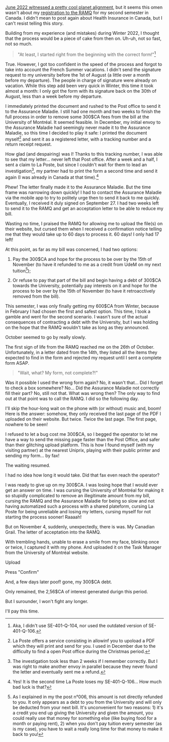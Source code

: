 <!--
.. title: 008 - A Canadian Grail
.. slug: 008
.. date: 2022-11-09 16:20:50 UTC-05:00
.. tags: health insurance, tuition
.. category: story time
.. link: 
.. description: 
.. type: text
-->

[June 2022 witnessed a pretty cool planet alignment](https://starwalk.space/en/news/what-is-planet-parade), but it seems this omen wasn't about my [registration to the RAMQ](../006/) for my second semester in Canada. I didn't mean to post again about Health Insurance in Canada, but I can't resist telling this story.  
 
Building from my experience (and mistakes) during Winter 2022, I thought that the process would be a piece of cake from then on. Uh-uh, not so fast, not so much. 

> "At least, I started right from the beginning with the correct form!"[^right]

True. However, I got too confident in the speed of the process and forgot to take into account the French Summer vacations. I didn't send the signature request to my university before the 1st of August (a little over a month before my departure). The people in charge of signature were already on vacation. While this step add been very quick in Winter, this time it took almost a month: I only got the form with its signature back on the 30th of August, less than a week before my departure.

I immediately printed the document and rushed to the Post office to send it to the Assurance Maladie. I still had one month and two weeks to finish the full process in order to remove some 300$CA fees from the bill at the University of Montréal. It seemed feasible. In December, my initial envoy to the Assurance Maladie had seemingly never made it to the Assurance Maladie, so this time I decided to play it safe: I printed the document myself[^posting_online] and sent it as a registered letter, with a tracking number and a return receipt request.  

How glad (and despairing) was I! Thanks to this tracking number, I was able to see that my letter... never left that Post office. After a week and a half, I sent a claim to La Poste, but since I couldn't wait for them to lead an investigation[^investigation_outcome], my partner had to print the form a second time and send it again (I was already in Canada at that time).[^second_failure]  

Phew! The letter finally made it to the Assurance Maladie. But the time frame was narrowing down quickly! I had to contact the Assurance Maladie via the mobile app to try to politely urge then to send it back to me quickly. Eventually, I received it duly signed on September 27. I had two weeks left to send it to the RAMQ and get an acceptation letter to be able to reduce my bill.  

Wasting no time, I praised the RAMQ for allowing me to upload the file(s) on their website, but cursed them when I received a confirmation notice telling me that they would take up to 60 days to process it. 60 days! I only had 17 left!

At this point, as far as my bill was concerned, I had two options:

1. Pay the 300$CA and hope for the process to be over by the 15th of November (to have it refunded to me as a credit from UdeM on my next tuition[^credit]);

2. Or refuse to pay that part of the bill and begin having a debt of 300$CA towards the University, potentially pay interests on it and hope for the process to be over by the 15th of November (to have it retroacctively removed from the bill).

This semester, I was only finally getting my 600$CA from Winter, because in February I had chosen the first and safest option. This time, I took a gamble and went for the second scenario. I wasn't sure of the actual consequences of contracting a debt with the University, but I was holding on the hope that the RAMQ wouldn't take as long as they announced.

October seemed to go by really slowly.

The first sign of life from the RAMQ reached me on the 26th of October. Unfortunately, in a letter dated from the 14th, they listed all the items they expected to find in the form and rejected my request until I sent a complete form ASAP.  

> "Wait, what? My form, not complete?!" 

Was it possible I used the wrong form again? No, it wasn't that... Did I forget to check a box somewhere? No... Did the Assurance Maladie not correctly fill their part? No, still not that. What was wrong then? The only way to find out at that point was to call the RAMQ. I did so the following day.  

I'll skip the hour-long wait on the phone with (or without) music and, boom! Here is the answer: somehow, they only received the last page of the PDF I uploaded on their website. But twice. Twice the last page. The first page, nowhere to be seen!  

I refused to let a bug cost me 300$CA, so I begged the operator to let me have a way to send the missing page faster than the Post Office, and safer than their glitching upload platform. This is how I found myself (with my visiting partner) at the nearest Uniprix, playing with their public printer and sending my form... by fax!  

The waiting resumed.

I had no idea how long it would take. Did that fax even reach the operator?

I was ready to give up on my 300$CA. I was losing hope that I would ever get an answer on time. I was cursing the University of Montréal for making it so stupidly complicated to remove an illegitimate amount from my bill, cursing the RAMQ and the Assurance Maladie for being so slow and not having automatized such a process with a shared plateform, cursing La Poste for being unreliable and losing my letters, cursing myself for not starting the process sooner! Raaaah!  

But on November 4, suddenly, unexpectedly, there is was. My Canadian Grail. The letter of acceptation into the RAMQ.  

With trembling hands, unable to erase a smile from my face, blinking once or twice, I captured it with my phone. And uploaded it on the Task Manager from the University of Montréal website.  

Upload

Press "Confirm"

And, a few days later poof! gone, my 300$CA debt.  

Only remained, the 2,56$CA of interest generated durign this period.  

But I surounder, I won't fight any longer.  

I'll pay this time.

[^right]: Aka, I didn't use SE-401-Q-104, nor used the outdated version of SE-401-Q-106.

[^posting_online]: La Poste offers a service consisting in allowinf you to upoload a PDF which they will print and send for you. I used in December due to the difficulty to find a open Post office during the Christmas period.  

[^investigation_outcome]: The investigation took less than 2 weeks if I remember correctly. But I was right to make another envoy in parallel because they never found the letter and eventually sent me a refund.  

[^second_failure]: Yes! It is the second time La Poste loses my SE-401-Q-106... How much bad luck is that?  

[^credit]: As I explained in my the post n°006, this amount is not directly refunded to you. It only appears as a debt to you from the University and will only be deducted from your next bill. It's unconvenient for two reasons: 1) it's a credit you end up giving the University and given the amount, you could really use that money for something else (like buying food for a month or paying rent), 2) when you don't pay tuition every semester (as is my case), you have to wait a really long time for that money to make it back to you!

